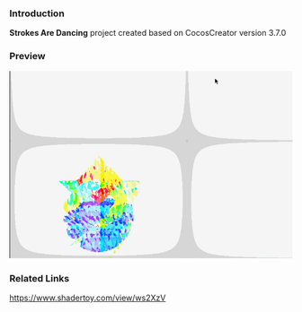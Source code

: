 ### Introduction
**Strokes Are Dancing** project created based on CocosCreator version 3.7.0

### Preview
![image](../../../gif/202212/2022120901.gif)

### Related Links
https://www.shadertoy.com/view/ws2XzV    